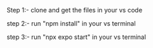 Step 1:- clone and get the files in your vs code 

step 2:- run "npm install" in your vs terminal

step 3:- run "npx expo start" in your vs terminal
